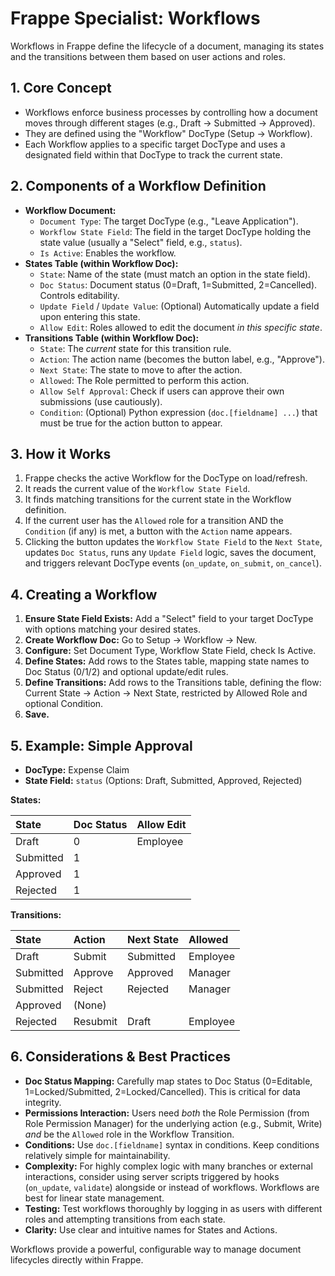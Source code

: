 # Frappe Specialist: Workflows

Workflows in Frappe define the lifecycle of a document, managing its states and the transitions between them based on user actions and roles.

## 1. Core Concept

*   Workflows enforce business processes by controlling how a document moves through different stages (e.g., Draft -> Submitted -> Approved).
*   They are defined using the "Workflow" DocType (Setup -> Workflow).
*   Each Workflow applies to a specific target DocType and uses a designated field within that DocType to track the current state.

## 2. Components of a Workflow Definition

*   **Workflow Document:**
    *   `Document Type`: The target DocType (e.g., "Leave Application").
    *   `Workflow State Field`: The field in the target DocType holding the state value (usually a "Select" field, e.g., `status`).
    *   `Is Active`: Enables the workflow.
*   **States Table (within Workflow Doc):**
    *   `State`: Name of the state (must match an option in the state field).
    *   `Doc Status`: Document status (0=Draft, 1=Submitted, 2=Cancelled). Controls editability.
    *   `Update Field` / `Update Value`: (Optional) Automatically update a field upon entering this state.
    *   `Allow Edit`: Roles allowed to edit the document *in this specific state*.
*   **Transitions Table (within Workflow Doc):**
    *   `State`: The *current* state for this transition rule.
    *   `Action`: The action name (becomes the button label, e.g., "Approve").
    *   `Next State`: The state to move to after the action.
    *   `Allowed`: The Role permitted to perform this action.
    *   `Allow Self Approval`: Check if users can approve their own submissions (use cautiously).
    *   `Condition`: (Optional) Python expression (`doc.[fieldname] ...`) that must be true for the action button to appear.

## 3. How it Works

1.  Frappe checks the active Workflow for the DocType on load/refresh.
2.  It reads the current value of the `Workflow State Field`.
3.  It finds matching transitions for the current state in the Workflow definition.
4.  If the current user has the `Allowed` role for a transition AND the `Condition` (if any) is met, a button with the `Action` name appears.
5.  Clicking the button updates the `Workflow State Field` to the `Next State`, updates `Doc Status`, runs any `Update Field` logic, saves the document, and triggers relevant DocType events (`on_update`, `on_submit`, `on_cancel`).

## 4. Creating a Workflow

1.  **Ensure State Field Exists:** Add a "Select" field to your target DocType with options matching your desired states.
2.  **Create Workflow Doc:** Go to Setup -> Workflow -> New.
3.  **Configure:** Set Document Type, Workflow State Field, check Is Active.
4.  **Define States:** Add rows to the States table, mapping state names to Doc Status (0/1/2) and optional update/edit rules.
5.  **Define Transitions:** Add rows to the Transitions table, defining the flow: Current State -> Action -> Next State, restricted by Allowed Role and optional Condition.
6.  **Save.**

## 5. Example: Simple Approval

*   **DocType:** Expense Claim
*   **State Field:** `status` (Options: Draft, Submitted, Approved, Rejected)

**States:**

| State     | Doc Status | Allow Edit |
| :-------- | :--------- | :--------- |
| Draft     | 0          | Employee   |
| Submitted | 1          |            |
| Approved  | 1          |            |
| Rejected  | 1          |            |

**Transitions:**

| State     | Action  | Next State | Allowed    |
| :-------- | :------ | :--------- | :--------- |
| Draft     | Submit  | Submitted  | Employee   |
| Submitted | Approve | Approved   | Manager    |
| Submitted | Reject  | Rejected   | Manager    |
| Approved  | (None)  |            |            |
| Rejected  | Resubmit| Draft      | Employee   |

## 6. Considerations & Best Practices

*   **Doc Status Mapping:** Carefully map states to Doc Status (0=Editable, 1=Locked/Submitted, 2=Locked/Cancelled). This is critical for data integrity.
*   **Permissions Interaction:** Users need *both* the Role Permission (from Role Permission Manager) for the underlying action (e.g., Submit, Write) *and* be the `Allowed` role in the Workflow Transition.
*   **Conditions:** Use `doc.[fieldname]` syntax in conditions. Keep conditions relatively simple for maintainability.
*   **Complexity:** For highly complex logic with many branches or external interactions, consider using server scripts triggered by hooks (`on_update`, `validate`) alongside or instead of workflows. Workflows are best for linear state management.
*   **Testing:** Test workflows thoroughly by logging in as users with different roles and attempting transitions from each state.
*   **Clarity:** Use clear and intuitive names for States and Actions.

Workflows provide a powerful, configurable way to manage document lifecycles directly within Frappe.